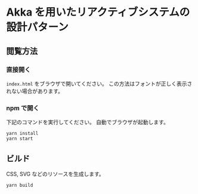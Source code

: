 # Akka を用いたリアクティブシステムの設計パターン

## 閲覧方法

### 直接開く

`index.html` をブラウザで開いてください。
この方法はフォントが正しく表示されない場合があります。

### npm で開く

下記のコマンドを実行してください。
自動でブラウザが起動します。

```
yarn install
yarn start
```

## ビルド

CSS, SVG などのリソースを生成します。

```
yarn build
```
